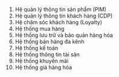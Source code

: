 1. Hệ quản lý thông tin sản phẩm (PIM)
2. Hệ quản lý thông tin khách hàng (CDP)
3. Hệ chăm sóc khách hàng (Loyalty)
4. Hệ thống mua hàng
5. Hệ thống lưu trữ và bảo quản hàng hóa
6. Hệ thống bán hàng đa kênh
7. Hệ thống kế toán
8. Hệ thống thông tin tài sản
9. Hệ thống khuyến mãi
10. Hệ thống giá hàng hóa